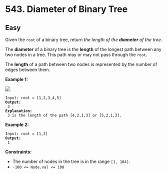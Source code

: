 # 543. Diameter of Binary Tree

## Easy



Given the `root` of a binary tree, return _the length of the **diameter** of the tree_.

The **diameter** of a binary tree is the **length** of the longest path between any two nodes in a tree. This path may or may not pass through the `root`.

The **length** of a path between two nodes is represented by the number of edges between them.

&#x20;

**Example 1:**

![](https://assets.leetcode.com/uploads/2021/03/06/diamtree.jpg)

<pre><code>Input: root = [1,2,3,4,5]
<strong>Output:
</strong> 3
<strong>Explanation:
</strong> 3 is the length of the path [4,2,1,3] or [5,2,1,3].
</code></pre>

**Example 2:**

<pre><code>Input: root = [1,2]
<strong>Output:
</strong> 1
</code></pre>

&#x20;

**Constraints:**

* The number of nodes in the tree is in the range `[1, 104]`.
* `-100 <= Node.val <= 100`
